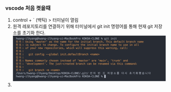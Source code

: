 ### vscode 처음 켯을때 
1. control + ` (백틱) > 터미널이 열림
2. 원격 레포지토리를 연결하기 위해 터미널에서 git init 명령어를 통해 현재 git 저장소를 초기화 한다.
![img](./asset/01.png)
3. 
